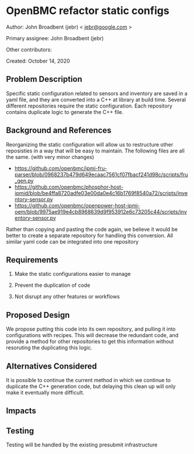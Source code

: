 # OpenBMC refactor static configs

Author: John Broadbent (jebr) < jebr@google.com >

Primary assignee: John Broadbent (jebr)

Other contributors:

Created: October 14, 2020

## Problem Description

Specific static configuration related to sensors and inventory are saved in a
yaml file, and they are converted into a C++ at library at build time.  Several
different repositories require the static configuration. Each repository
contains duplicate logic to generate the C++ file.

## Background and References

Reorganizing the static configuration will allow us to restructure other
reposisties in a way that will be easy to maintain. The following files are all
the same. (with very minor changes)

 * https://github.com/openbmc/ipmi-fru-parser/blob/0968237b479d649ecaac7561cf07fbacf241d98c/scripts/fru_gen.py
 * https://github.com/openbmc/phosphor-host-ipmid/blob/be4ffa8720adfe03e00da0e4c16b1769f8540a72/scripts/inventory-sensor.py
 * https://github.com/openbmc/openpower-host-ipmi-oem/blob/9975ae919e4cb8968639d9f953912e6c73205c44/scripts/inventory-sensor.py

Rather than copying and pasting the code again, we believe it would be better
to create a separate repository for handling this conversion. All similar yaml
code can be integrated into one repository

## Requirements

1. Make the static configurations easier to manage

3. Prevent the duplication of code

2. Not disrupt any other features or workflows

## Proposed Design

We propose putting this code into its own repository, and pulling it into
configurations with recipes.  This will decrease the redundant code, and
provide a method for other repositories to get this information without
resoruting the duplicating this logic.

## Alternatives Considered

It is possible to continue the current method in which we continue to duplicate
the C++ generation code, but delaying this clean up will only make it
eventually more difficult.

## Impacts


## Testing

Testing will be handled by the existing presubmit infrastructure




